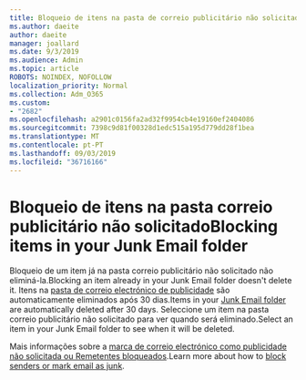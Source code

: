 ```yaml
---
title: Bloqueio de itens na pasta de correio publicitário não solicitado
ms.author: daeite
author: daeite
manager: joallard
ms.date: 9/3/2019
ms.audience: Admin
ms.topic: article
ROBOTS: NOINDEX, NOFOLLOW
localization_priority: Normal
ms.collection: Adm_O365
ms.custom:
- "2682"
ms.openlocfilehash: a2901c0156fa2ad32f9954cb4e19160ef2404086
ms.sourcegitcommit: 7398c9d81f00328d1edc515a195d779dd28f1bea
ms.translationtype: MT
ms.contentlocale: pt-PT
ms.lasthandoff: 09/03/2019
ms.locfileid: "36716166"
---
```

# <a name="blocking-items-in-your-junk-email-folder"></a><span data-ttu-id="732d0-102">Bloqueio de itens na pasta correio publicitário não solicitado</span><span class="sxs-lookup"><span data-stu-id="732d0-102">Blocking items in your Junk Email folder</span></span>

<span data-ttu-id="732d0-103">Bloqueio de um item já na pasta correio publicitário não solicitado não eliminá-la.</span><span class="sxs-lookup"><span data-stu-id="732d0-103">Blocking an item already in your Junk Email folder doesn't delete it.</span></span> <span data-ttu-id="732d0-104">Itens na [pasta de correio electrónico de publicidade](https://outlook.live.com/mail/junkemail) são automaticamente eliminados após 30 dias.</span><span class="sxs-lookup"><span data-stu-id="732d0-104">Items in your [Junk Email folder](https://outlook.live.com/mail/junkemail) are automatically deleted after 30 days.</span></span> <span data-ttu-id="732d0-105">Seleccione um item na pasta correio publicitário não solicitado para ver quando será eliminado.</span><span class="sxs-lookup"><span data-stu-id="732d0-105">Select an item in your Junk Email folder to see when it will be deleted.</span></span>

<span data-ttu-id="732d0-106">Mais informações sobre a [marca de correio electrónico como publicidade não solicitada ou Remetentes bloqueados](https://support.office.com/article/a3ece97b-82f8-4a5e-9ac3-e92fa6427ae4).</span><span class="sxs-lookup"><span data-stu-id="732d0-106">Learn more about how to [block senders or mark email as junk](https://support.office.com/article/a3ece97b-82f8-4a5e-9ac3-e92fa6427ae4).</span></span>